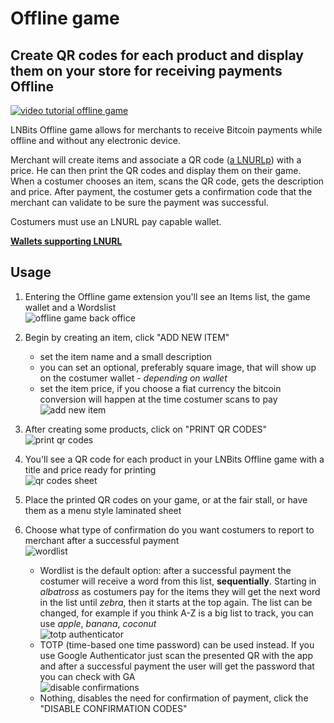 # Offline game

## Create QR codes for each product and display them on your store for receiving payments Offline

[![video tutorial offline game](http://img.youtube.com/vi/_XAvM_LNsoo/0.jpg)](https://youtu.be/_XAvM_LNsoo 'video tutorial offline game')

LNBits Offline game allows for merchants to receive Bitcoin payments while offline and without any electronic device.

Merchant will create items and associate a QR code ([a LNURLp](https://github.com/lnbits/lnbits/blob/master/lnbits/extensions/lnurlp/README.md)) with a price. He can then print the QR codes and display them on their game. When a costumer chooses an item, scans the QR code, gets the description and price. After payment, the costumer gets a confirmation code that the merchant can validate to be sure the payment was successful.

Costumers must use an LNURL pay capable wallet.

[**Wallets supporting LNURL**](https://github.com/fiatjaf/awesome-lnurl#wallets)

## Usage

1. Entering the Offline game extension you'll see an Items list, the game wallet and a Wordslist\
   ![offline game back office](https://i.imgur.com/Ei7cxj9.png)
2. Begin by creating an item, click "ADD NEW ITEM"
   - set the item name and a small description
   - you can set an optional, preferably square image, that will show up on the costumer wallet - _depending on wallet_
   - set the item price, if you choose a fiat currency the bitcoin conversion will happen at the time costumer scans to pay\
     ![add new item](https://i.imgur.com/pkZqRgj.png)
3. After creating some products, click on "PRINT QR CODES"\
   ![print qr codes](https://i.imgur.com/2GAiSTe.png)
4. You'll see a QR code for each product in your LNBits Offline game with a title and price ready for printing\
   ![qr codes sheet](https://i.imgur.com/faEqOcd.png)
5. Place the printed QR codes on your game, or at the fair stall, or have them as a menu style laminated sheet
6. Choose what type of confirmation do you want costumers to report to merchant after a successful payment\
   ![wordlist](https://i.imgur.com/9aM6NUL.png)

   - Wordlist is the default option: after a successful payment the costumer will receive a word from this list, **sequentially**. Starting in _albatross_ as costumers pay for the items they will get the next word in the list until _zebra_, then it starts at the top again. The list can be changed, for example if you think A-Z is a big list to track, you can use _apple_, _banana_, _coconut_\
     ![totp authenticator](https://i.imgur.com/MrJXFxz.png)
   - TOTP (time-based one time password) can be used instead. If you use Google Authenticator just scan the presented QR with the app and after a successful payment the user will get the password that you can check with GA\
     ![disable confirmations](https://i.imgur.com/2OFs4yi.png)
   - Nothing, disables the need for confirmation of payment, click the "DISABLE CONFIRMATION CODES"
